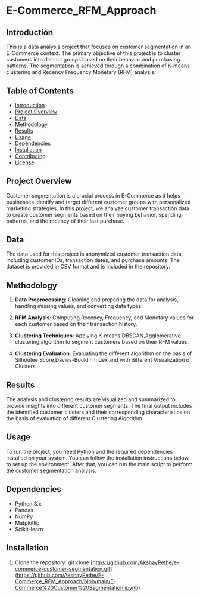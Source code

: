 # E-Commerce_RFM_Approach
## Introduction

This is a data analysis project that focuses on customer segmentation in an E-Commerce context. The primary objective of this project is to cluster customers into distinct groups based on their behavior and purchasing patterns. The segmentation is achieved through a combination of K-means clustering and Recency Frequency Monetary (RFM) analysis.

## Table of Contents

- [Introduction](#introduction)
- [Project Overview](#project-overview)
- [Data](#data)
- [Methodology](#methodology)
- [Results](#results)
- [Usage](#usage)
- [Dependencies](#dependencies)
- [Installation](#installation)
- [Contributing](#contributing)
- [License](#license)

## Project Overview

Customer segmentation is a crucial process in E-Commerce as it helps businesses identify and target different customer groups with personalized marketing strategies. In this project, we analyze customer transaction data to create customer segments based on their buying behavior, spending patterns, and the recency of their last purchase.

## Data

The data used for this project is anonymized customer transaction data, including customer IDs, transaction dates, and purchase amounts. The dataset is provided in CSV format and is included in the repository.

## Methodology

1. **Data Preprocessing**: Cleaning and preparing the data for analysis, handling missing values, and converting data types.

2. **RFM Analysis**: Computing Recency, Frequency, and Monetary values for each customer based on their transaction history.

3. **Clustering Techniques**: Applying K-means,DBSCAN,Agglomerative clustering algorithm to segment customers based on their RFM values.

4. **Clustering Evaluation**: Evaluating the different algorithm on the basis of Silhoutee Score,Davies-Bouldin Index and with
   different Visualization of Clusters.

## Results

The analysis and clustering results are visualized and summarized to provide insights into different customer segments. The final output includes the identified customer clusters and their corresponding characteristics on the basis of evaluation of different Clustering Algorithm.

## Usage

To run the project, you need Python and the required dependencies installed on your system. You can follow the installation instructions below to set up the environment. After that, you can run the main script to perform the customer segmentation analysis.

## Dependencies

- Python 3.x
- Pandas
- NumPy
- Matplotlib
- Scikit-learn


## Installation

1. Clone the repository: git clone [https://github.com/AkshayPethe/e-commerce-customer-segmentation.git](https://github.com/AkshayPethe/E-Commerce_RFM_Approach/blob/main/E-Commerce%20Customer%20Segmentation.ipynb)
